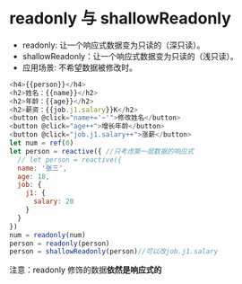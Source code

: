 # readonly 与 shallowReadonly

- readonly: 让一个响应式数据变为只读的（深只读）。
- shallowReadonly：让一个响应式数据变为只读的（浅只读）。
- 应用场景: 不希望数据被修改时。

```js
<h4>{{person}}</h4>
<h2>姓名：{{name}}</h2>
<h2>年龄：{{age}}</h2>
<h2>薪资：{{job.j1.salary}}K</h2>
<button @click="name+='~'">修改姓名</button>
<button @click="age++">增长年龄</button>
<button @click="job.j1.salary++">涨薪</button>
let num = ref(0)
let person = reactive({ //只考虑第一层数据的响应式
  // let person = reactive({
  name: '张三',
  age: 18,
  job: {
    j1: {
      salary: 20
    }
  }
})
num = readonly(num)
person = readonly(person)
person = shallowReadonly(person)//可以改job.j1.salary
```

注意：readonly 修饰的数据**依然是响应式的**
